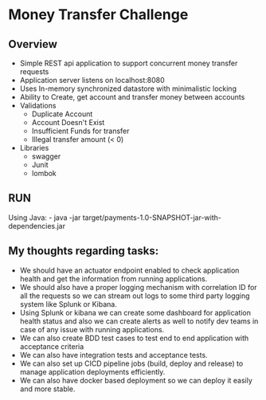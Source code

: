 # Money Transfer Challenge

## Overview
- Simple REST api application to support concurrent money transfer requests
- Application server listens on localhost:8080
- Uses In-memory synchronized datastore with minimalistic locking
- Ability to Create, get account and transfer money between accounts
- Validations
	- Duplicate Account
	- Account Doesn't Exist
	- Insufficient Funds for transfer
	- Illegal transfer amount (< 0)
- Libraries
	- swagger
	- Junit
	- lombok
	

## RUN

Using Java:
	- java -jar target/payments-1.0-SNAPSHOT-jar-with-dependencies.jar

## My  thoughts regarding tasks:

- We should have an actuator endpoint enabled to check application health and get the information from running applications.
- We should also have a proper logging mechanism with correlation  ID for all the requests so we can stream out logs to some third party logging system like Splunk or Kibana.
- Using Splunk or kibana we can create some dashboard for application health status and also we can create alerts as well to notify dev teams in case of any issue with running applications.
- We can also create BDD test cases to test end to end application with acceptance criteria
- We can also have integration tests and acceptance tests.
- We can also set up CICD pipeline jobs (build, deploy and release) to manage application deployments efficiently.
- We can also have docker based deployment so we can deploy it easily and more stable.
